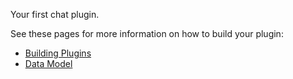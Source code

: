 Your first chat plugin.

See these pages for more information on how to build your plugin:

- <a class="underline hover:text-primary" href="https://promptpanel.com/plugin-agent-authoring/building-plugin-agents/" target="_new">Building Plugins</a>
- <a class="underline hover:text-primary" href="https://promptpanel.com/overview/data-model/" target="_new">Data Model</a>

